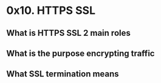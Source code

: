 # 0x10. HTTPS SSL
## What is HTTPS SSL 2 main roles
## What is the purpose encrypting traffic
## What SSL termination means